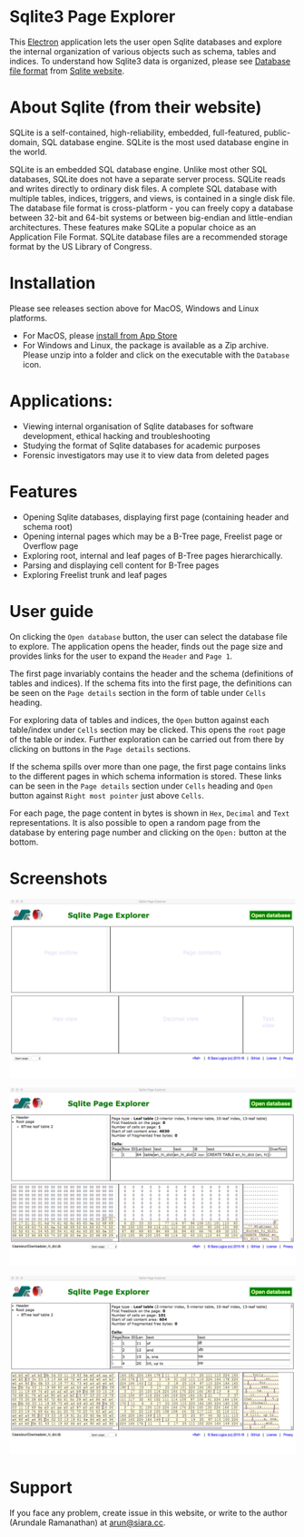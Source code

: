 # Sqlite3 Page Explorer

This [Electron](https://github.com/electron/electron) application lets the user open Sqlite databases and explore the internal organization of various objects such as schema, tables and indices.  To understand how Sqlite3 data is organized, please see [Database file format](https://www.sqlite.org/fileformat.html) from [Sqlite website](https://www.sqlite.org).

# About Sqlite (from their website)

SQLite is a self-contained, high-reliability, embedded, full-featured, public-domain, SQL database engine. SQLite is the most used database engine in the world.

SQLite is an embedded SQL database engine. Unlike most other SQL databases, SQLite does not have a separate server process. SQLite reads and writes directly to ordinary disk files. A complete SQL database with multiple tables, indices, triggers, and views, is contained in a single disk file. The database file format is cross-platform - you can freely copy a database between 32-bit and 64-bit systems or between big-endian and little-endian architectures. These features make SQLite a popular choice as an Application File Format. SQLite database files are a recommended storage format by the US Library of Congress.

# Installation

Please see releases section above for MacOS, Windows and Linux platforms.

- For MacOS, please [install from App Store](https://itunes.apple.com/us/app/sqlite-page-explorer/id1444019689?ls=1&mt=12)
- For Windows and Linux, the package is available as a Zip archive. Please unzip into a folder and click on the executable with the `Database` icon.

# Applications:

- Viewing internal organisation of Sqlite databases for software development, ethical hacking and troubleshooting
- Studying the format of Sqlite databases for academic purposes
- Forensic investigators may use it to view data from deleted pages

# Features

- Opening Sqlite databases, displaying first page (containing header and schema root)
- Opening internal pages which may be a B-Tree page, Freelist page or Overflow page
- Exploring root, internal and leaf pages of B-Tree pages hierarchically.
- Parsing and displaying cell content for B-Tree pages
- Exploring Freelist trunk and leaf pages

# User guide

On clicking the `Open database` button, the user can select the database file to explore.  The application opens the header, finds out the page size and provides links for the user to expand the `Header` and `Page 1`.

The first page invariably contains the header and the schema (definitions of tables and indices).  If the schema fits into the first page, the definitions can be seen on the `Page details` section in the form of table under `Cells` heading.

For exploring data of tables and indices, the `Open` button against each table/index under `Cells` section may be clicked. This opens the `root` page of the table or index. Further exploration can be carried out from there by clicking on buttons in the `Page details` sections.

If the schema spills over more than one page, the first page contains links to the different pages in which schema information is stored. These links can be seen in the `Page details` section under `Cells` heading and `Open` button against `Right most pointer` just above `Cells`.

For each page, the page content in bytes is shown in `Hex`, `Decimal` and `Text` representations.  It is also possible to open a random page from the database by entering page number and clicking on the `Open:` button at the bottom.

# Screenshots

![First page](scrshot0.png?raw=true)

![Schema page](scrshot1.png?raw=true)

![Table root page](scrshot2.png?raw=true)

# Support

If you face any problem, create issue in this website, or write to the author (Arundale Ramanathan) at arun@siara.cc.
